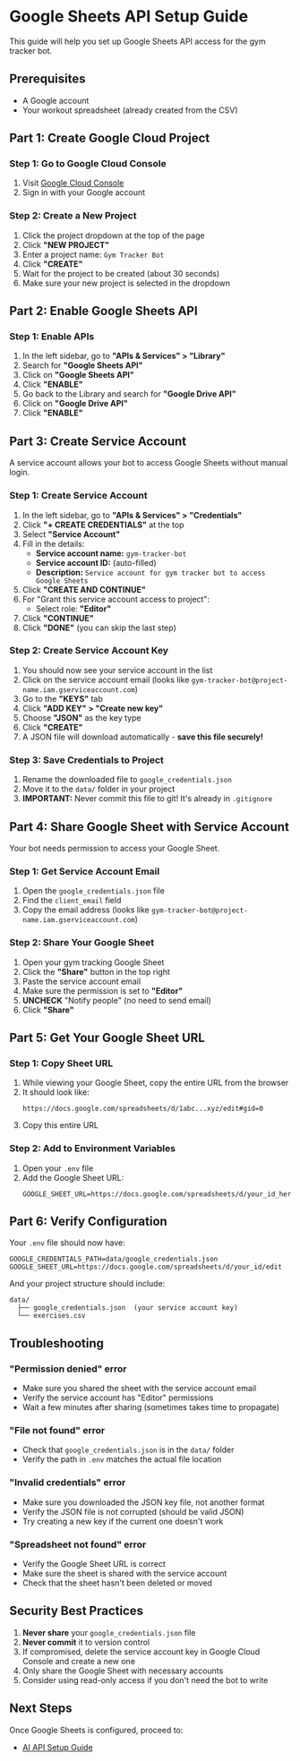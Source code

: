 # Google Sheets API Setup Guide

This guide will help you set up Google Sheets API access for the gym tracker bot.

## Prerequisites

- A Google account
- Your workout spreadsheet (already created from the CSV)

## Part 1: Create Google Cloud Project

### Step 1: Go to Google Cloud Console

1. Visit [Google Cloud Console](https://console.cloud.google.com/)
2. Sign in with your Google account

### Step 2: Create a New Project

1. Click the project dropdown at the top of the page
2. Click **"NEW PROJECT"**
3. Enter a project name: `Gym Tracker Bot`
4. Click **"CREATE"**
5. Wait for the project to be created (about 30 seconds)
6. Make sure your new project is selected in the dropdown

## Part 2: Enable Google Sheets API

### Step 1: Enable APIs

1. In the left sidebar, go to **"APIs & Services" > "Library"**
2. Search for **"Google Sheets API"**
3. Click on **"Google Sheets API"**
4. Click **"ENABLE"**
5. Go back to the Library and search for **"Google Drive API"**
6. Click on **"Google Drive API"**
7. Click **"ENABLE"**

## Part 3: Create Service Account

A service account allows your bot to access Google Sheets without manual login.

### Step 1: Create Service Account

1. In the left sidebar, go to **"APIs & Services" > "Credentials"**
2. Click **"+ CREATE CREDENTIALS"** at the top
3. Select **"Service Account"**
4. Fill in the details:
   - **Service account name:** `gym-tracker-bot`
   - **Service account ID:** (auto-filled)
   - **Description:** `Service account for gym tracker bot to access Google Sheets`
5. Click **"CREATE AND CONTINUE"**
6. For "Grant this service account access to project":
   - Select role: **"Editor"**
7. Click **"CONTINUE"**
8. Click **"DONE"** (you can skip the last step)

### Step 2: Create Service Account Key

1. You should now see your service account in the list
2. Click on the service account email (looks like `gym-tracker-bot@project-name.iam.gserviceaccount.com`)
3. Go to the **"KEYS"** tab
4. Click **"ADD KEY" > "Create new key"**
5. Choose **"JSON"** as the key type
6. Click **"CREATE"**
7. A JSON file will download automatically - **save this file securely!**

### Step 3: Save Credentials to Project

1. Rename the downloaded file to `google_credentials.json`
2. Move it to the `data/` folder in your project
3. **IMPORTANT:** Never commit this file to git! It's already in `.gitignore`

## Part 4: Share Google Sheet with Service Account

Your bot needs permission to access your Google Sheet.

### Step 1: Get Service Account Email

1. Open the `google_credentials.json` file
2. Find the `client_email` field
3. Copy the email address (looks like `gym-tracker-bot@project-name.iam.gserviceaccount.com`)

### Step 2: Share Your Google Sheet

1. Open your gym tracking Google Sheet
2. Click the **"Share"** button in the top right
3. Paste the service account email
4. Make sure the permission is set to **"Editor"**
5. **UNCHECK** "Notify people" (no need to send email)
6. Click **"Share"**

## Part 5: Get Your Google Sheet URL

### Step 1: Copy Sheet URL

1. While viewing your Google Sheet, copy the entire URL from the browser
2. It should look like:
   ```
   https://docs.google.com/spreadsheets/d/1abc...xyz/edit#gid=0
   ```
3. Copy this entire URL

### Step 2: Add to Environment Variables

1. Open your `.env` file
2. Add the Google Sheet URL:
   ```
   GOOGLE_SHEET_URL=https://docs.google.com/spreadsheets/d/your_id_here/edit
   ```

## Part 6: Verify Configuration

Your `.env` file should now have:

```env
GOOGLE_CREDENTIALS_PATH=data/google_credentials.json
GOOGLE_SHEET_URL=https://docs.google.com/spreadsheets/d/your_id/edit
```

And your project structure should include:

```
data/
  ├── google_credentials.json  (your service account key)
  └── exercises.csv
```

## Troubleshooting

### "Permission denied" error
- Make sure you shared the sheet with the service account email
- Verify the service account has "Editor" permissions
- Wait a few minutes after sharing (sometimes takes time to propagate)

### "File not found" error
- Check that `google_credentials.json` is in the `data/` folder
- Verify the path in `.env` matches the actual file location

### "Invalid credentials" error
- Make sure you downloaded the JSON key file, not another format
- Verify the JSON file is not corrupted (should be valid JSON)
- Try creating a new key if the current one doesn't work

### "Spreadsheet not found" error
- Verify the Google Sheet URL is correct
- Make sure the sheet is shared with the service account
- Check that the sheet hasn't been deleted or moved

## Security Best Practices

1. **Never share** your `google_credentials.json` file
2. **Never commit** it to version control
3. If compromised, delete the service account key in Google Cloud Console and create a new one
4. Only share the Google Sheet with necessary accounts
5. Consider using read-only access if you don't need the bot to write

## Next Steps

Once Google Sheets is configured, proceed to:
- [AI API Setup Guide](AI_API_SETUP.md)
